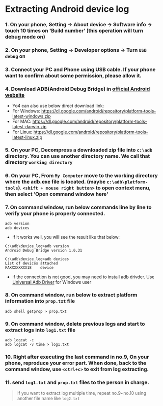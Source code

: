 # Extracting Android device log

### 1. On your phone, Setting -> About device -> Software info -> touch 10 times on 'Build number' (this operation will turn debug mode on)

### 2. On your phone, Setting -> Developer options -> Turn `USB debug` on

### 3. Connect your PC and Phone using USB cable. If your phone want to confirm about some permission, please allow it.

### 4. Download ADB(Android Debug Bridge) in [official Android website][official_android_website]
- Yo4 can also use below direct download link:
- For Windows: https://dl.google.com/android/repository/platform-tools-latest-windows.zip
- For MAC: https://dl.google.com/android/repository/platform-tools-latest-darwin.zip
- For Linux: https://dl.google.com/android/repository/platform-tools-latest-linux.zip

### 5. On your PC, Decompress a downloaded zip file into `c:\adb` directory. You can use another directory name. We call that directory `working directory`

### 6. On your PC, From `My Computer` move to the working directory where the adb.exe file is located. (maybe `c:\adb\platform-tools`). `<shift + mouse right button>` to open context menu, then select 'Open command window here'

### 7. On command window, run below commands line by line to verify your phone is properly connected.
```
adb version
adb devices
```

- If it works well, you will see the result like that below:

```
C:\adb\device_log>adb version
Android Debug Bridge version 1.0.31

C:\adb\device_log>adb devices
List of devices attached
FAXXXXXXXX18    device
```

- If the connection is not good, you may need to install adb drivder. Use [Universal Adb Driver][universal_adb_driver] for Windows user 

### 8. On command window, run below to extract platform information into `prop.txt` file

```
adb shell getprop > prop.txt
```

### 9. On command window, delete previous logs and start to extract logs into `log1.txt` file

```
adb logcat -c
adb logcat -v time > log1.txt
```

### 10. Right after executing the last command in no.9, On your phone, reproduce your error part. When done, back to the command window, use `<ctrl+c>` to exit from log extracting.

### 11. send `log1.txt` and `prop.txt` files to the person in charge.

> If you want to extract log multiple time, repeat no.9~no.10 using another file name like `log2.txt`


[official_android_website]: https://developer.android.com/studio/releases/platform-tools.html
[universal_adb_driver]: https://github.com/b6pzeusbc54tvhw5jgpyw8pwz2x6gs/about-debug/raw/master/android/universaladbdriver_v4.0.zip
